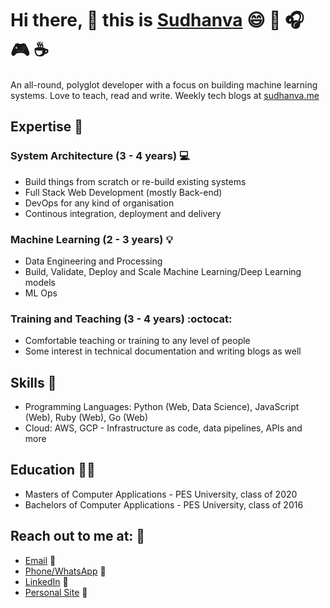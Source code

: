 # Hi there, 👋 this is [Sudhanva](https://sudhanva.me) :smile: :book: :headphones: :video_game: :coffee:

An all-round, polyglot developer with a focus on building machine learning systems. Love to teach, read and write. Weekly tech blogs at [sudhanva.me](https://sudhanva.me)

## Expertise :briefcase:

### System Architecture (3 - 4 years) :computer:

- Build things from scratch or re-build existing systems
- Full Stack Web Development (mostly Back-end)
- DevOps for any kind of organisation
- Continous integration, deployment and delivery

### Machine Learning (2 - 3 years) :bulb:

- Data Engineering and Processing
- Build, Validate, Deploy and Scale Machine Learning/Deep Learning models
- ML Ops

### Training and Teaching (3 - 4 years) :octocat:

- Comfortable teaching or training to any level of people
- Some interest in technical documentation and writing blogs as well

## Skills :wrench:

- Programming Languages: Python (Web, Data Science), JavaScript (Web), Ruby (Web), Go (Web)
- Cloud: AWS, GCP - Infrastructure as code, data pipelines, APIs and more

## Education :man_student:

- Masters of Computer Applications - PES University, class of 2020
- Bachelors of Computer Applications - PES University, class of 2016

## Reach out to me at: :vulcan_salute:

- [Email](mailto:nsudhanva@gmail.com) :email:
- [Phone/WhatsApp](https://api.whatsapp.com/send?phone=9632350260) :iphone:
- [LinkedIn](https://linkedin.com/in/nsudhanva) :tea:
- [Personal Site](https://sudhanva.me/contact) :beers:

